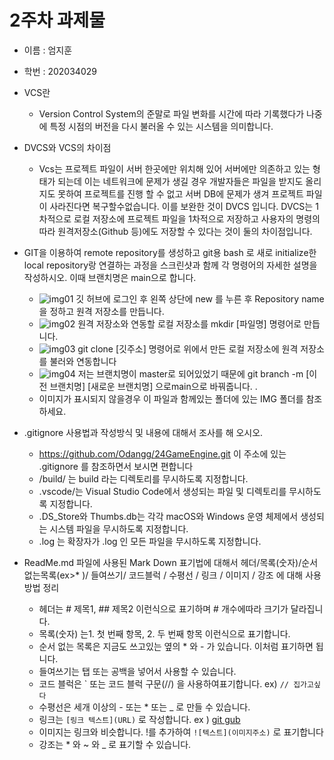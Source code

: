# 2주차 과제물

* 이름 : 엄지훈
* 학번 : 202034029

* VCS란
    * Version Control System의 준말로 파일 변화를 시간에 따라 기록했다가 나중에 특정 시점의 버전을 다시 불러올 수 있는 시스템을 의미합니다.

* DVCS와 VCS의 차이점
    * Vcs는 프로젝트 파일이 서버 한곳에만 위치해 있어 서버에만 의존하고 있는 형태가 되는데 이는 네트워크에 문제가 생길 경우 개발자들은 파일을 받지도 올리지도 못하여 프로젝트를 진행 할 수 없고 서버 DB에 문제가 생겨 프로젝트 파일이 사라진다면 복구할수없습니다. 이를 보완한 것이 DVCS 입니다. DVCS는 1차적으로 로컬 저장소에 프로젝트 파일을 1차적으로 저장하고 사용자의 명령의 따라 원격저장소(Github 등)에도 저장할 수 있다는 것이 둘의 차이점입니다.

* GIT을 이용하여 remote repository를 생성하고 git용 bash 로 새로 initialize한 local repository랑 연결하는 과정을 스크린샷과 함께 각 명령어의 자세한 설명을 작성하시오. 이때 브랜치명은 main으로 합니다.
    * ![img01](/e/homework/24GameEngine/HW/IMG/img01)
    깃 허브에 로그인 후 왼쪽 상단에 new 를 누른 후 Repository name 을 정하고 원격 저장소를 만듭니다.
    * ![img02](/e/homework/24GameEngine/HW/IMG/img02)
    원격 저장소와 연동할 로컬 저장소를 mkdir [파일명] 명령어로 만듭니다.
    * ![img03](/e/homework/24GameEngine/HW/IMG/img03)
    git clone [깃주소] 명령어로 위에서 만든 로컬 저장소에 원격 저장소를 불러와 연동합니다
    * ![img04](/e/homework/24GameEngine/HW/IMG/img04)
    저는 브랜치명이 master로 되어있었기 때문에 git branch -m [이전 브랜치명] [새로운 브랜치명] 으로main으로 바꿔줍니다.
.
    * 이미지가 표시되지 않을경우 이 파일과 함께있는 폴더에 있는 IMG 폴더를 참조하세요.


* .gitignore 사용법과 작성방식 및 내용에 대해서 조사를 해 오시오.
    * https://github.com/Odangg/24GameEngine.git 이 주소에 있는 .gitignore 를 참조하면서 보시면 편합니다
    * /build/ 는 build 라는 디렉토리를 무시하도록 지정합니다.
    * .vscode/는 Visual Studio Code에서 생성되는 파일 및 디렉토리를 무시하도록 지정합니다.
    * .DS_Store와 Thumbs.db는 각각 macOS와 Windows 운영 체제에서 생성되는 시스템 파일을 무시하도록 지정합니다.
    * .log 는 확장자가 .log 인 모든 파일을 무시하도록 지정합니다.


* ReadMe.md 파일에 사용된 Mark Down 표기법에 대해서 헤더/목록(숫자)/순서 없는목록(ex>*
)/ 들여쓰기/ 코드블럭 / 수평선 / 링크 / 이미지 / 강조 에 대해 사용 방법 정리
    * 헤더는 # 제목1, ## 제목2 이런식으로 표기하며 # 개수에따라 크기가 달라집니다.
    * 목록(숫자) 는1. 첫 번째 항목, 2. 두 번째 항목 이런식으로 표기합니다.
    * 순서 없는 목록은 지금도 쓰고있는 옆의 * 와 - 가 있습니다. 이처럼 표기하면 됩니다.
    * 들여쓰기는 탭 또는 공백을 넣어서 사용할 수 있습니다.
    * 코드 블럭은 ` 또는 코드 블럭 구문(//) 을 사용하여표기합니다. ex) ``` // 집가고싶다 ```
    * 수평선은 세개 이상의 - 또는 * 또는 _ 로 만들 수 있습니다.
    * 링크는 ```[링크 텍스트](URL)``` 로 작성합니다. ex ) [git gub](https://github.com/Odangg/24GameEngine.git)
    * 이미지는 링크와 비슷합니다. !를 추가하여 ```![텍스트](이미지주소)``` 로 표기합니다
    * 강조는 * 와 ~ 와 _ 로 표기할 수 있습니다.


